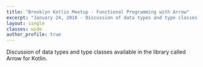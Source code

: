 ```yaml
---
title: "Brooklyn Kotlin Meetup - Functional Programming with Arrow"
excerpt: "January 24, 2018 - Discussion of data types and type classes available in the library called Arrow for Kotlin."
layout: single
classes: wide
author_profile: true
---
```


Discussion of data types and type classes available in the library called Arrow for Kotlin.

<br/>

<script async class="speakerdeck-embed" data-id="4b938d99415a416c8f908ac5302a66cb" data-ratio="1.77777777777778" src="//speakerdeck.com/assets/embed.js"></script>
